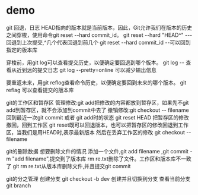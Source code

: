 # demo
git 回退，日志
HEAD指向的版本就是当前版本，因此，Git允许我们在版本的历史之间穿梭，使用命令git reset --hard commit_id。
git reset --hard "HEAD^" --- 回退到上次提交,^几个代表回退到前几个
git reset --hard commit_id --可以回到指定的版本库

穿梭前，用git log可以查看提交历史，以便确定要回退到哪个版本。
git log -- 查看从近到远的提交日志
git log --pretty=online 可以减少输出信息

要重返未来，用git reflog查看命令历史，以便确定要回到未来的哪个版本。
git reflag 可以查看提交的版本库


git的工作区和暂存区
管理修改:git add把修改的内容都放到暂存区，如果先不git add到暂存区，就不会添加到commit中去了
撤销修改:git checkout -- filename 回到最近一次git commit 或者 git add时的状态
        git reset HEAD <file> 把暂存区的修改撤回，回到工作区 git reset既可以回退版本，也可以把暂存区的修改回退到工作区，当我们是用HEAD时,表示最新版本
        然后在丢弃工作区的修改 git checkout -- filename

git的删除数据
想要删除文件的情况
添加一个文件,git add filename ,git commit -m "add filename",提交到了版本库
            rm re.txt删除了文件。工作区和版本库不一致了
            git rm re.txt从版本库删除文件,并且提交git commit

git的分之管理
创建分支 git checkout -b dev 创建并且切换到分支
查看当前分支 git branch




